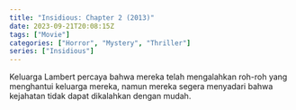 ```yaml
---
title: "Insidious: Chapter 2 (2013)"
date: 2023-09-21T20:08:15Z
tags: ["Movie"]
categories: ["Horror", "Mystery", "Thriller"]
series: ["Insidious"]
---
```


Keluarga Lambert percaya bahwa mereka telah mengalahkan roh-roh yang menghantui keluarga mereka, namun mereka segera menyadari bahwa kejahatan tidak dapat dikalahkan dengan mudah.

<mux-player stream-type="on-demand"
  src="https://kp3d-my.sharepoint.com/personal/ryoo_kp3d_onmicrosoft_com/_layouts/15/download.aspx?share=EZLytrm32x1Io8zENByPs2ABNmspPp3yMZBL7YbG1YYORQ" metadata-video-title="Insidious: Chapter 2 (2013)" prefer-playback="mse" controls>
  </mux-player>
  
  
  <script src="https://cdn.jsdelivr.net/npm/@mux/mux-player"></script>
  
 <script id="pUWDFLCWhdwMsXciL7cReN7c3shFArrppJWrflPdx02U" type="application/ld+json">
 {
  "@context": "https://schema.org/",
  "@type": "VideoObject",
  "name": "Insidious: Chapter 2 (2013)",
  "contentUrl": "https://stream.mux.com/pUWDFLCWhdwMsXciL7cReN7c3shFArrppJWrflPdx02U.m3u8",
  "thumbnailUrl": "https://www.themoviedb.org/t/p/original/qKemWilOMuRE8nfKEQdxY1ZWUcM.jpg?width=314&fit_mode=preserve&time=25",
  "uploadDate": "2023-09-21T20:08:15Z",
}

</script>
